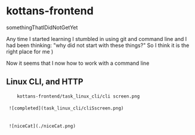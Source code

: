 # kottans-frontend
somethingThatIDidNotGetYet

Any time I started learning I stumbled in using git and command line and I had been thinking: "why did not start with these things?"
So I think it is the right place for me )

Now it seems that I now how to work with a command line

## Linux CLI, and HTTP

        kottans-frontend/task_linux_cli/cli screen.png

     ![completed](task_linux_cli/cliSscreen.png)

     
     ![niceCat](./niceCat.png)
